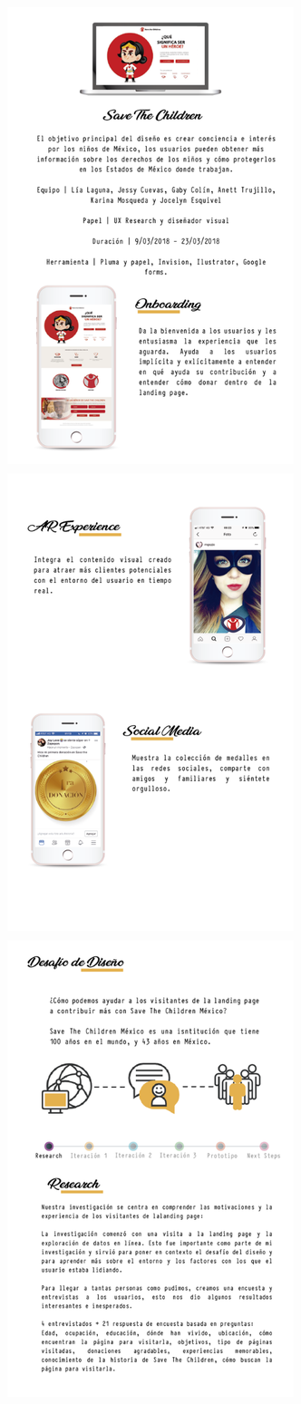 ![STC-01.png](assets/images/STC-01.png)

![STC-02.png](assets/images/STC-02.png)

![STC-03.png](assets/images/STC-03.png)
